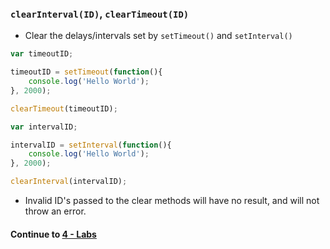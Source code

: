 ### `clearInterval(ID)`, `clearTimeout(ID)`
* Clear the delays/intervals set by `setTimeout()` and `setInterval()`
  
```javascript
var timeoutID;

timeoutID = setTimeout(function(){
	console.log('Hello World');
}, 2000);

clearTimeout(timeoutID);

var intervalID;

intervalID = setInterval(function(){
	console.log('Hello World');
}, 2000);

clearInterval(intervalID);
```
  
* Invalid ID's passed to the clear methods will have no result, and will not throw an error.
  
#### Continue to [4 - Labs](4_Labs.md)
